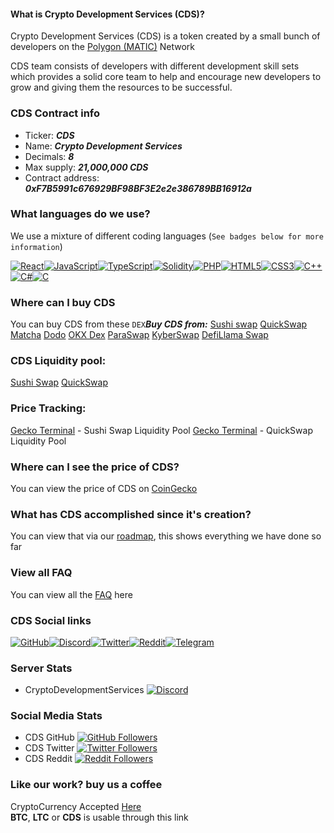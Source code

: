#### What is Crypto Development Services (CDS)? 

Crypto Development Services (CDS) is a token created by a small bunch of developers on the [Polygon (MATIC)](https://cryptodevelopmentservices.github.io/CDS_MetaMask_Connector_MATIC/) Network

CDS team consists of developers with different development skill sets which provides a solid core team to help and encourage new developers to grow and giving them the resources to be successful.

### CDS Contract info
* Ticker: ***CDS***
* Name: ***Crypto Development Services***
* Decimals: ***8***
* Max supply: ***21,000,000 CDS***
* Contract address: ***0xF7B5991c676929BF98BF3E2e2e386789BB16912a***

### What languages do we use?
We use a mixture of different coding languages (`See badges below for more information`)

[![React](https://img.shields.io/badge/react-%2320232a.svg?style=for-the-badge&logo=react&logoColor=%2361DAFB)](https://github.com/orgs/CryptoDevelopmentServices/repositories?q=&type=all&language=react&sort=)[![JavaScript](https://img.shields.io/badge/javascript-%23323330.svg?style=for-the-badge&logo=javascript&logoColor=%23F7DF1E)](https://github.com/orgs/CryptoDevelopmentServices/repositories?q=&type=all&language=javascript&sort=)[![TypeScript](https://img.shields.io/badge/typescript-%23007ACC.svg?style=for-the-badge&logo=typescript&logoColor=white)](https://github.com/orgs/CryptoDevelopmentServices/repositories?q=&type=all&language=typescript&sort=)[![Solidity](https://img.shields.io/badge/Solidity-%23363636.svg?style=for-the-badge&logo=solidity&logoColor=white)](https://github.com/orgs/CryptoDevelopmentServices/repositories?q=&type=all&language=solidity&sort=)[![PHP](https://img.shields.io/badge/php-%23777BB4.svg?style=for-the-badge&logo=php&logoColor=white)](https://github.com/orgs/CryptoDevelopmentServices/repositories?q=&type=all&language=php&sort=)[![HTML5](https://img.shields.io/badge/html5-%23E34F26.svg?style=for-the-badge&logo=html5&logoColor=white)](https://github.com/orgs/CryptoDevelopmentServices/repositories?q=&type=all&language=html&sort=)[![CSS3](https://img.shields.io/badge/css3-%231572B6.svg?style=for-the-badge&logo=css3&logoColor=white)](https://github.com/orgs/CryptoDevelopmentServices/repositories?q=&type=all&language=css&sort=)[![C++](https://img.shields.io/badge/c++-%2300599C.svg?style=for-the-badge&logo=c%2B%2B&logoColor=white)](https://github.com/orgs/CryptoDevelopmentServices/repositories?q=&type=all&language=c%2B%2B&sort=)[![C#](https://img.shields.io/badge/c%23-%23239120.svg?style=for-the-badge&logo=c-sharp&logoColor=white)](https://github.com/orgs/CryptoDevelopmentServices/repositories?q=&type=all&language=c#&sort=)[![C](https://img.shields.io/badge/c-%2300599C.svg?style=for-the-badge&logo=c&logoColor=white)](https://github.com/orgs/CryptoDevelopmentServices/repositories?q=&type=all&language=c&sort=)

### Where can I buy CDS
You can buy CDS from these `DEX`***Buy CDS from:***
[Sushi swap](https://www.sushi.com/polygon/swap?token0=NATIVE&token1=0xF7B5991c676929BF98BF3E2e2e386789BB16912a)
[QuickSwap](https://quickswap.exchange/#/swap?currency0=ETH&currency1=0xF7B5991c676929BF98BF3E2e2e386789BB16912a&swapIndex=0)
[Matcha](https://matcha.xyz/tokens/polygon/0xf7b5991c676929bf98bf3e2e2e386789bb16912a?sellChain=137&sellAddress=0xeeeeeeeeeeeeeeeeeeeeeeeeeeeeeeeeeeeeeeee)
[Dodo](https://app.dodoex.io/swap/network/polygon/137-MATIC/137-CDS)
[OKX Dex](https://www.okx.com/web3/dex-swap?inputChain=137&inputCurrency=0xeeeeeeeeeeeeeeeeeeeeeeeeeeeeeeeeeeeeeeee&outputChain=137&outputCurrency=0xf7b5991c676929bf98bf3e2e2e386789bb16912a)
[ParaSwap](https://app.paraswap.xyz/#/swap/0xEeeeeEeeeEeEeeEeEeEeeEEEeeeeEeeeeeeeEEeE-0xF7B5991c676929BF98BF3E2e2e386789BB16912a/0.475559/SELL?version=6.2&network=polygon)
[KyberSwap](https://kyberswap.com/swap/polygon/pol-to-0xf7b5991c676929bf98bf3e2e2e386789bb16912a)
[DefiLlama Swap](https://swap.defillama.com/?chain=polygon&from=0x0000000000000000000000000000000000000000&tab=swap&to=0xF7B5991c676929BF98BF3E2e2e386789BB16912a)

### CDS Liquidity pool:
[Sushi Swap](https://www.sushi.com/polygon/pool/v3/add?toCurrency=NATIVE&fromCurrency=0xF7B5991c676929BF98BF3E2e2e386789BB16912a&feeAmount=3000)
[QuickSwap](https://quickswap.exchange/#/pools?currency0=0xF7B5991c676929BF98BF3E2e2e386789BB16912a&currency1=ETH)

### Price Tracking:
[Gecko Terminal](https://www.geckoterminal.com/polygon_pos/pools/0xd9628c1de426aae17908d18bb6124d565f89dad3) - Sushi Swap Liquidity Pool
[Gecko Terminal](https://www.geckoterminal.com/polygon_pos/pools/0x7ff955d09691eff995c7477a68ef6bd362650ebc) - QuickSwap Liquidity Pool



### Where can I see the price of CDS?
You can view the price of CDS on [CoinGecko](https://www.coingecko.com/en/coins/crypto-development-services)

### What has CDS accomplished since it's creation?
You can view that via our [roadmap](https://www.cryptodevservices.com/roadmap.html), this shows everything we have done so far

### View all FAQ
You can view all the [FAQ](https://www.cryptodevservices.com/faq.html) here

### CDS Social links
[![GitHub](https://img.shields.io/badge/GitHub-100000?style=for-the-badge&logo=github&logoColor=white)](https://github.com/CryptoDevelopmentServices)[![Discord](https://img.shields.io/badge/Discord-7289DA?style=for-the-badge&logo=discord&logoColor=white)](https://discord.gg/vrvfhQ4FRa)[![Twitter](https://img.shields.io/badge/Twitter-1DA1F2?style=for-the-badge&logo=twitter&logoColor=white)](https://twitter.com/CryptoDevelopm3)[![Reddit](https://img.shields.io/badge/Reddit-FF4500?style=for-the-badge&logo=reddit&logoColor=white)](https://www.reddit.com/r/CryptoDevelopment_CDS)[![Telegram](https://img.shields.io/badge/Telegram-2CA5E0?style=for-the-badge&logo=telegram&logoColor=white)](https://t.me/CryptoDevelopmentService)

### Server Stats
* CryptoDevelopmentServices [![Discord](https://img.shields.io/discord/1157606000946327622)](https://discord.gg/vrvfhQ4FRa) 

### Social Media Stats
* CDS GitHub [![GitHub Followers](https://img.shields.io/github/followers/CryptoDevelopmentServices?style=social)](https://github.com/CryptoDevelopmentServices)
* CDS Twitter [![Twitter Followers](https://img.shields.io/twitter/follow/CryptoDevelopm3?style=social)](https://twitter.com/CryptoDevelopm3)
* CDS Reddit [![Reddit Followers](https://img.shields.io/reddit/subreddit-subscribers/CryptoDevelopment_CDS?style=social)](https://www.reddit.com/r/CryptoDevelopment_CDS)


### Like our work? buy us a coffee
CryptoCurrency Accepted [Here](https://cryptocurrencycheckout.com/donate/PQQBaSL7u1)  
**__BTC__**, **__LTC__** or **__CDS__** is usable through this link

